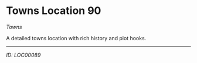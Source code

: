 # Towns Location 90

*Towns*

A detailed towns location with rich history and plot hooks.

---
*ID: LOC00089*